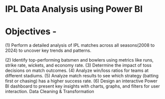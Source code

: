 # IPL Data Analysis using Power BI


# Objectives - 

(1) Perform a detailed analysis of IPL matches across all seasons(2008 to 2024) to uncover key trends and patterns.                                                                                              

(2) Identify top-performing batsmen and bowlers using metrics like runs, strike rate, wickets, and economy rate.
(3) Determine the impact of toss decisions on match outcomes.
(4) Analyze win/loss ratios for teams at different stadiums.
(5) Analyze match results to see which strategy (batting first or chasing) has a higher success rate.
(6) Design an interactive Power BI dashboard to present key insights with charts, graphs, and filters for user interaction.
Data Cleaning & Transformation

